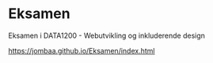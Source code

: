 # Eksamen

Eksamen i DATA1200 - Webutvikling og inkluderende design

https://jombaa.github.io/Eksamen/index.html
